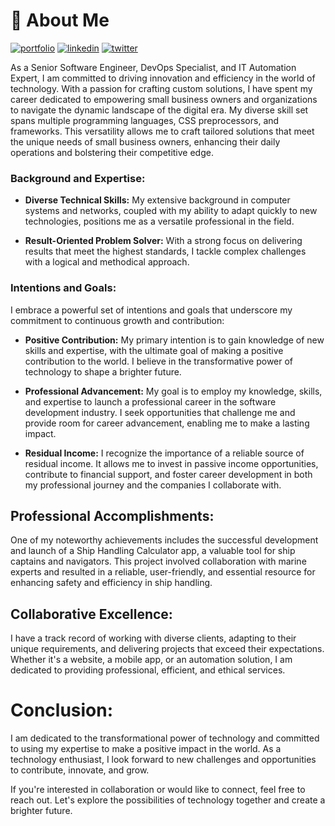 # 🚀 About Me

[![portfolio](https://img.shields.io/badge/my_portfolio-000?style=for-the-badge&logo=ko-fi&logoColor=white)](https://katherineoelsner.com/)
[![linkedin](https://img.shields.io/badge/linkedin-0A66C2?style=for-the-badge&logo=linkedin&logoColor=white)](https://www.linkedin.com/)
[![twitter](https://img.shields.io/badge/twitter-1DA1F2?style=for-the-badge&logo=twitter&logoColor=white)](https://twitter.com/)

As a Senior Software Engineer, DevOps Specialist, and IT Automation Expert, I am committed to driving innovation and efficiency in the world of technology. With a passion for crafting custom solutions, I have spent my career dedicated to empowering small business owners and organizations to navigate the dynamic landscape of the digital era. My diverse skill set spans multiple programming languages, CSS preprocessors, and frameworks. This versatility allows me to craft tailored solutions that meet the unique needs of small business owners, enhancing their daily operations and bolstering their competitive edge.

### **Background and Expertise:**

- **Diverse Technical Skills:** My extensive background in computer systems and networks, coupled with my ability to adapt quickly to new technologies, positions me as a versatile professional in the field.

- **Result-Oriented Problem Solver:** With a strong focus on delivering results that meet the highest standards, I tackle complex challenges with a logical and methodical approach.

### **Intentions and Goals:**

I embrace a powerful set of intentions and goals that underscore my commitment to continuous growth and contribution:

- **Positive Contribution:** My primary intention is to gain knowledge of new skills and expertise, with the ultimate goal of making a positive contribution to the world. I believe in the transformative power of technology to shape a brighter future.

- **Professional Advancement:** My goal is to employ my knowledge, skills, and expertise to launch a professional career in the software development industry. I seek opportunities that challenge me and provide room for career advancement, enabling me to make a lasting impact.

- **Residual Income:** I recognize the importance of a reliable source of residual income. It allows me to invest in passive income opportunities, contribute to financial support, and foster career development in both my professional journey and the companies I collaborate with.

## **Professional Accomplishments:**

One of my noteworthy achievements includes the successful development and launch of a Ship Handling Calculator app, a valuable tool for ship captains and navigators. This project involved collaboration with marine experts and resulted in a reliable, user-friendly, and essential resource for enhancing safety and efficiency in ship handling.

## **Collaborative Excellence:**

I have a track record of working with diverse clients, adapting to their unique requirements, and delivering projects that exceed their expectations. Whether it's a website, a mobile app, or an automation solution, I am dedicated to providing professional, efficient, and ethical services.

# **Conclusion:**

I am dedicated to the transformational power of technology and committed to using my expertise to make a positive impact in the world. As a technology enthusiast, I look forward to new challenges and opportunities to contribute, innovate, and grow.

If you're interested in collaboration or would like to connect, feel free to reach out. Let's explore the possibilities of technology together and create a brighter future.
